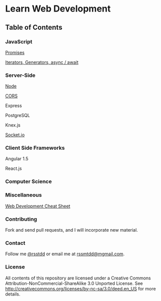 # Learn Web Development

## Table of Contents

### JavaScript
[Promises](./promise.md)

[Iterators, Generators, async / await](./iterators_generators_asyncawait.md)

### Server-Side
[Node](./node.md)

[CORS](./node/cors.md)

Express

PostgreSQL

Knex.js

[Socket.io](./node/socketio.md)

### Client Side Frameworks
Angular 1.5

React.js

### Computer Science

### Miscellaneous
[Web Development Cheat Sheet](./wdcs.md)

### Contributing
Fork and send pull requests, and I will incorporate new material.

### Contact
Follow me [@rsstdd](https://twitter.com/rosstdd) or email me at rssmtdd@mgmail.com.

### License
All contents of this repository are licensed under a Creative Commons Attribution-NonCommercial-ShareAlike 3.0 Unported License. See http://creativecommons.org/licenses/by-nc-sa/3.0/deed.en_US for more details.
